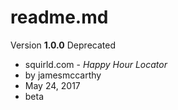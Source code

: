 # readme.md

Version __1.0.0__
Deprecated

* squirld.com - *Happy Hour Locator*
* by jamesmccarthy
* May 24, 2017
* beta 
